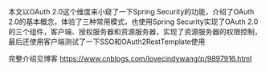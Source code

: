 本文以OAuth 2.0这个维度来小窥了一下Spring Security的功能，介绍了OAuth 2.0的基本概念，体验了三种常用模式，也使用Spring Security实现了OAuth 2.0的三个组件，客户端、授权服务器和资源服务器，实现了资源服务器的权限控制，最后还使用客户端测试了一下SSO和OAuth2RestTemplate使用

完整介绍见博客 https://www.cnblogs.com/lovecindywang/p/9897916.html
